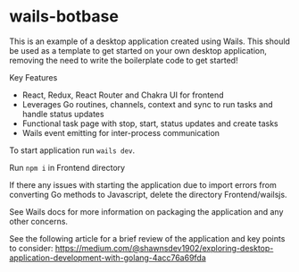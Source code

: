 # wails-botbase

This is an example of a desktop application created using Wails. This should be used as a template to get started on your own desktop application, removing the need to write the boilerplate code to get started!

Key Features

- React, Redux, React Router and Chakra UI for frontend
- Leverages Go routines, channels, context and sync to run tasks and handle status updates
- Functional task page with stop, start, status updates and create tasks
- Wails event emitting for inter-process communication

To start application run `wails dev`.

Run `npm i` in Frontend directory

If there any issues with starting the application due to import errors from converting Go methods to Javascript, delete the directory Frontend/wailsjs.

See Wails docs for more information on packaging the application and any other concerns.

See the following article for a brief review of the application and key points to consider:
https://medium.com/@shawnsdev1902/exploring-desktop-application-development-with-golang-4acc76a69fda
